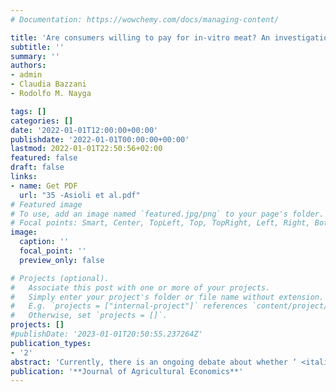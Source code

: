 ```yaml
---
# Documentation: https://wowchemy.com/docs/managing-content/

title: 'Are consumers willing to pay for in‐vitro meat? An investigation of naming effects'
subtitle: ''
summary: ''
authors:
- admin
- Claudia Bazzani 
- Rodolfo M. Nayga

tags: []
categories: []
date: '2022-01-01T12:00:00+00:00'
publishdate: '2022-01-01T00:00:00+00:00'
lastmod: 2022-01-01T22:50:56+02:00
featured: false
draft: false
links: 
- name: Get PDF
  url: "35 -Asioli et al.pdf"
# Featured image
# To use, add an image named `featured.jpg/png` to your page's folder.
# Focal points: Smart, Center, TopLeft, Top, TopRight, Left, Right, BottomLeft, Bottom, BottomRight.
image:
  caption: ''
  focal_point: ''
  preview_only: false

# Projects (optional).
#   Associate this post with one or more of your projects.
#   Simply enter your project's folder or file name without extension.
#   E.g. `projects = ["internal-project"]` references `content/project/deep-learning/index.md`.
#   Otherwise, set `projects = []`.
projects: []
#publishDate: '2023-01-01T20:50:55.237264Z'
publication_types: 
- '2'
abstract: 'Currently, there is an ongoing debate about whether ‘ <italic>in</italic> ‐ <italic>vitro</italic> meat’ (IVM) should be labelled and communicated differently from conventional meat. Naming and labelling IVM can have significant implications and consequences for consumers’ acceptance of this new product as well as for future labelling policies. We provide, for the first time, information on how the use of different terms (i.e., ‘cultured’, ‘lab‐grown’ and ‘artificial’) shapes US consumers’ preferences and marginal willingness to pay for IVM. Using a choice experiment involving chicken meat products that vary across four attributes (i.e., production method, carbon trust label, antibiotics use and price), our results show that consumers prefer chicken meat produced through the conventional production method and tend to generally reject IVM. However, the term ‘cultured’ is less disliked than the terms ‘lab‐grown’ and ‘artificial’, and ‘artificial’ is less disliked than ‘lab‐grown’. Results also indicate that consumers’ valuations are heterogeneous over differing consumer attitudes. Our findings provide insights into the psychology of consumers’ level of acceptance and attitudes, which can be useful in communicating the nature of the IVM to the public. They also have important implications for future labelling policies.'
publication: '**Journal of Agricultural Economics**'
---
```

